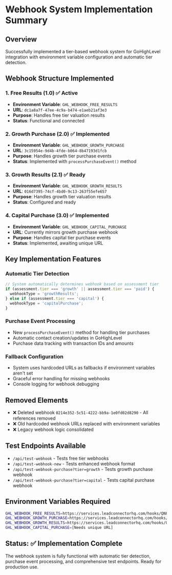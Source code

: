 # Webhook System Implementation Summary

## Overview
Successfully implemented a tier-based webhook system for GoHighLevel integration with environment variable configuration and automatic tier detection.

## Webhook Structure Implemented

### 1. Free Results (1.0) ✅ Active
- **Environment Variable**: `GHL_WEBHOOK_FREE_RESULTS`
- **URL**: `dc1a8a7f-47ee-4c9a-b474-e1aeb21af3e3`
- **Purpose**: Handles free tier valuation results
- **Status**: Functional and connected

### 2. Growth Purchase (2.0) ✅ Implemented
- **Environment Variable**: `GHL_WEBHOOK_GROWTH_PURCHASE` 
- **URL**: `3c15954e-9d4b-4fde-b064-8b47193d1fcb`
- **Purpose**: Handles growth tier purchase events
- **Status**: Implemented with `processPurchaseEvent()` method

### 3. Growth Results (2.1) ✅ Ready
- **Environment Variable**: `GHL_WEBHOOK_GROWTH_RESULTS`
- **URL**: `016d7395-74cf-4bd0-9c13-263f55efe657` 
- **Purpose**: Handles growth tier valuation results
- **Status**: Configured and ready

### 4. Capital Purchase (3.0) ✅ Implemented
- **Environment Variable**: `GHL_WEBHOOK_CAPITAL_PURCHASE`
- **URL**: Currently mirrors growth purchase webhook
- **Purpose**: Handles capital tier purchase events  
- **Status**: Implemented, awaiting unique URL

## Key Implementation Features

### Automatic Tier Detection
```typescript
// System automatically determines webhook based on assessment tier
if (assessment.tier === 'growth' || assessment.tier === 'paid') {
  webhookType = 'growthResults';
} else if (assessment.tier === 'capital') {
  webhookType = 'capitalPurchase';
}
```

### Purchase Event Processing
- New `processPurchaseEvent()` method for handling tier purchases
- Automatic contact creation/updates in GoHighLevel
- Purchase data tracking with transaction IDs and amounts

### Fallback Configuration
- System uses hardcoded URLs as fallbacks if environment variables aren't set
- Graceful error handling for missing webhooks
- Console logging for webhook debugging

## Removed Elements
- ❌ Deleted webhook `0214e352-5c51-4222-bb9a-1e0fd02d8290` - All references removed
- ❌ Old hardcoded webhook URLs replaced with environment variables
- ❌ Legacy webhook logic consolidated

## Test Endpoints Available
- `/api/test-webhook` - Tests free tier webhooks
- `/api/test-webhook-new` - Tests enhanced webhook format
- `/api/test-webhook-purchase?tier=growth` - Tests growth purchase webhook
- `/api/test-webhook-purchase?tier=capital` - Tests capital purchase webhook

## Environment Variables Required
```bash
GHL_WEBHOOK_FREE_RESULTS=https://services.leadconnectorhq.com/hooks/QNFFrENaRuI2JhldFd0Z/webhook-trigger/dc1a8a7f-47ee-4c9a-b474-e1aeb21af3e3
GHL_WEBHOOK_GROWTH_PURCHASE=https://services.leadconnectorhq.com/hooks/QNFFrENaRuI2JhldFd0Z/webhook-trigger/3c15954e-9d4b-4fde-b064-8b47193d1fcb
GHL_WEBHOOK_GROWTH_RESULTS=https://services.leadconnectorhq.com/hooks/QNFFrENaRuI2JhldFd0Z/webhook-trigger/016d7395-74cf-4bd0-9c13-263f55efe657
GHL_WEBHOOK_CAPITAL_PURCHASE=[Needs unique URL]
```

## Status: ✅ Implementation Complete
The webhook system is fully functional with automatic tier detection, purchase event processing, and comprehensive test endpoints. Ready for production use.